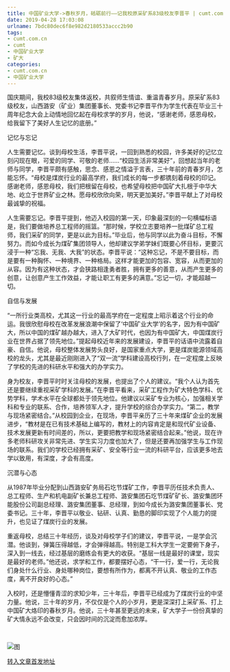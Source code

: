 ```yaml
---
title: 中国矿业大学->春秋岁月，砥砺前行——记我校原采矿系83级校友李晋平 | cumt.com.cn
date: 2019-04-28 17:03:08
urlname: 7bdc80dec6f8e982d2180533accc2b90
tags: 
- cumt.com.cn
- cumt
- 中国矿业大学
- 矿大
categories:
- cumt.com.cn
- 中国矿业大学
---
```


国庆期间，我校83级校友集体返校，共叙师生情谊、重温青春岁月。原采矿系83级校友，山西潞安（矿业）集团董事长、党委书记李晋平作为学生代表在毕业三十周年纪念大会上动情地回忆起在母校求学的岁月，他说，“感谢老师，感恩母校，给我留下了美好人生记忆的底册。”

记忆与忘记

人生需要记忆。谈到母校生活，李晋平说，一回到熟悉的校园，许多美好的记忆立刻闪现在眼，可爱的同学、可敬的老师……“校园生活非常美好”，回想起当年的老师与同学，李晋平颇有感触，思念、感恩之情溢于言表，三十年前的青春岁月，怎能忘怀。“母校是煤炭行业的最高学府，我们成长的每一步都镌刻着母校的印记。感谢老师，感恩母校，我们把根留在母校，也希望母校把中国矿大扎根于中华大地、屹立于世界矿业之林。愿母校欣欣向荣，明天更加美好。”李晋平献上了对母校最诚挚的祝福。

人生需要忘记。李晋平提到，他迈入校园的第一天，印象最深刻的一句横幅标语是，我们要做培养总工程师的摇篮。“那时候，学校立志要培养一批煤矿总工程师，我们采矿的同学，更是以此为目标。”毕业后，他与同学以此为奋斗目标，不懈努力。而如今成长为煤矿集团领导人，他却建议学弟学妹们既要心怀目标，更要沉浸于一种“忘我、无我、大我”的状态。李晋平说：“这种忘记，不是不要目标，而是要有一种胸怀、一种境界、一种格局。这样才能更加的包容、宽容，从而更加的从容。因为有这种状态，才会狭路相逢勇者胜，拥有更多的善意，从而产生更多的创意，让创意产生工作效益，才能让职工有更多的满意。”忘记一切，才能超越一切。

自信与发展

“一所行业类高校，尤其这一行业的最高学府在一定程度上昭示着这个行业的命运。我很欣慰母校在改革发展浪潮中保留了‘中国矿业大学’的名字，因为有中国矿大，所以中国的煤矿越办越大，进入了大矿时代，也因为有中国矿大，中国煤炭行业在世界占据了领先地位。”提起母校近年来的发展建设，李晋平的话语中流露着自豪、自信。他说，母校整体发展势头良好，是国家重点大学，更是煤炭能源领域高校的龙头，尤其是最近刚刚进入了“双一流”学科建设高校行列，在一定程度上反映了学校的先进的科研水平和强大的办学实力。

身为校友，李晋平时时关注母校的发展，也提出了个人的建议。“我个人认为首先还是要继续重视采矿学科的发展。”在李晋平看来，采矿工程作为矿大特色学科、优势学科，学术水平在全球都处于领先地位。他建议以采矿专业为核心，加强相关学科和专业的联系、合作，培养领军人才，提升学校的综合办学实力。“第二，教学与现场紧密结合。”从校园到企业，在现场，李晋平亲历了三十年来煤矿企业的发展进步，“教材是在已有技术基础上编写的，教材上的内容肯定是和现代矿业设备、技术发展更新有时间差的，所以，更要把教学和现场紧密结合起来。”他说，现在许多老师科研攻关非常先进、学生实习力度也加大了，但是还要再加强学生与工作现场的联系。我们的学校已经拥有采矿、安全等行业一流的科研平台，应该更多地去学以致用，有深度，才会有高度。

沉潜与心态

从1987年毕业分配到山西潞安矿务局石圪节煤矿工作，李晋平历任技术负责人、总工程师、生产和机电副矿长兼总工程师、潞安集团石圪节煤矿矿长、潞安集团环能股份公司副总经理、潞安集团董事、总经理，到如今成长为潞安集团董事长、党委书记。三十年，李晋平以敬业、钻研、认真、勤恳的脚印实现了个人能力的提升，也见证了煤炭行业的发展。

重返母校，总结三十年经历，谈及对母校学子们的建议，李晋平说，一是学会沉潜。他谈到，弹簧压得越低，才会弹得越高。特别是工科大学生一定要俯下身子，深入到一线去，经过基层的磨练会有更大的收获。“基层一线是最好的课堂，现实是最好的老师。”他还说，求学和工作，都要摆好心态，“干一行，爱一行，无论我们身处什么行业、身处哪种岗位，要想有所作为，都离不开认真、敬业的工作态度，离不开良好的心态。”

入校时，还是懵懂青涩的求知少年，三十年后，李晋平已经成为了煤炭行业的中坚力量。他说，三十年的岁月，不仅仅是个人的小岁月，更是深深打上采矿系、打上中国矿大烙印的春秋岁月。他说，三十年甚至更远的未来，矿大学子一份份真挚的矿大情永远不会改变，只会因时间的沉淀而愈加浓厚。

  

![图](http://xwzx.cumt.edu.cn/_upload/article/images/df/13/b63ae2164084955745124d8dbbea/f98bf50c-b3fd-4df8-a8b0-fb750016fbcd.jpeg)

[转入文章首发地址](http://xwzx.cumt.edu.cn/65/6e/c521a419182/page.htm)